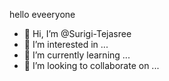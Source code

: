 hello eveeryone
- 👋 Hi, I’m @Surigi-Tejasree
- 👀 I’m interested in ...
- 🌱 I’m currently learning ...
- 💞️ I’m looking to collaborate on ...

<!---
Surigi-Tejasree/Surigi-Tejasree is a ✨ special ✨ repository because its `README.md` (this file) appears on your GitHub profile.
You can click the Preview link to take a look at your changes.
--->
